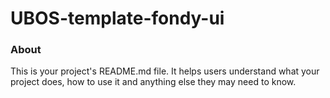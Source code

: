 UBOS-template-fondy-ui
======================

### About

This is your project's README.md file. It helps users understand what your
project does, how to use it and anything else they may need to know.
